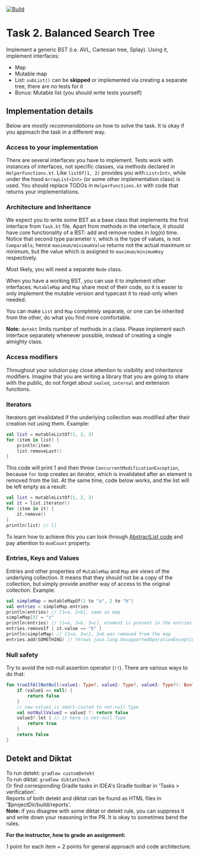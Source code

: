 [![Build](https://github.com/cscenter/kotlin-avl/actions/workflows/HW3.yml/badge.svg)](https://github.com/cscenter/kotlin-avl/actions/workflows/HW3.yml)

# Task 2. Balanced Search Tree

Implement a generic BST (i.e. AVL, Cartesian tree, Splay). Using it, implement interfaces:
- Map 
- Mutable map
- List: `subList()` can be __skipped__ or implemented via creating a separate tree, there are no tests for it
- Bonus: Mutable list (you should write tests yourself)

##  Implementation details

Below are _mostly recommendations_ on how to solve the task. It is okay if you approach the task in a different way.

### Access to your implementation

There are several interfaces you have to implement. Tests work with instances of interfaces, not specific classes, via methods declared in `HelperFunctions.kt`. Like `listOf(1, 2)` provides you with `List<Int>`, while under the hood `ArrayList<Int>` (or some other implementation class) is used. You should replace TODOs in `HelperFunctions.kt` with code that returns your implementations.

### Architecture and Inheritance

We expect you to write some BST as a base class that implements the first interface from `Task.kt` file. Apart from methods in the interface, it should have core functionality of a BST: add and remove nodes in log(n) time. Notice that second type parameter `V`, which is the type of values, is not `Comparable`, hence `maximum/minimumValue` returns not the actual maximum or minimum, but the value which is assigned to `maximum/minimumKey` respectively.

Most likely, you will need a separate `Node` class. 

When you have a working BST, you can use it to implement other interfaces. `MutableMap` and `Map` share most of their code, so it is easier to only implement the mutable version and typecast it to read-only when needed.

You can make `List` and `Map` completely separate, or one can be inherited from the other, do what you find more comfortable.

__Note:__ `detekt` limits number of methods in a class. Please implement each interface separately whenever possible, instead of creating a single almighty class.

### Access modifiers

Throughout your solution pay close attention to visibility and inheritance modifiers. Imagine that you are writing a library that you are going to share with the public, do not forget about `sealed`, `internal` and extension functions.

### Iterators

Iterators get invalidated if the underlying collection was modified after their creation not using them. Example:
```kotlin
val list = mutableListOf(1, 2, 3)
for (item in list) {
    println(item)
    list.removeLast()
}
```
This code will print 1 and then throw `ConcurrentModificationException`, because `for` loop creates an iterator, which is invalidated after an element is removed from the list. At the same time, code below works, and the list will be left empty as a result:
```kotlin
val list = mutableListOf(1, 2, 3)
val it = list.iterator()
for (item in it) {
    it.remove()
}
println(list) // []
```
To learn how to achieve this you can look through [AbstractList code](https://hg.openjdk.org/jdk8/jdk8/jdk/file/tip/src/share/classes/java/util/AbstractList.java) and pay attention to `modCount` property.

### Entries, Keys and Values

Entries and other properties of `MutableMap` and `Map` are _views_ of the underlying collection. It means that they should not be a copy of the collection, but simply provide another way of access to the original collection. Example:
```kotlin
val simpleMap = mutableMapOf(1 to "a", 2 to "b")
val entries = simpleMap.entries
println(entries) // [1=a, 2=b], same as map
simpleMap[3] = "c"
println(entries) // [1=a, 2=b, 3=c], element is present in the entries set
entries.removeIf { it.value == "b" }
println(simpleMap) // {1=a, 3=c}, 2=b was removed from the map
entries.add(SOMETHING) // throws java.lang.UnsupportedOperationException
```

### Null safety

Try to avoid the not-null assertion operator (`!!`). There are various ways to do that:
```kotlin
fun trueIfAllNotNull(value1: Type?, value2: Type?, value3: Type?): Boolean {
    if (value1 == null) {
        return false
    }
    // now value1 is smart-casted to not-null Type
    val notNullValue2 = value2 ?: return false
    value3?.let { // it here is not-null Type
        return true
    }
    return false
}
```

## Detekt and Diktat
To run detekt: `gradlew customDetekt`  
To run diktat: `gradlew diktatCheck`  
Or find corresponding Gradle tasks in IDEA's Gradle toolbar in 'Tasks > verification'.  
Reports of both detekt and diktat can be found as HTML files in '$projectDir/build/reports'.  
__Note:__ if you disagree with some diktat or detekt rule, you can suppress it and write down your reasoning in the PR. It is okay to sometimes bend the rules.

**For the instructor, how to grade an assignment:**

1 point for each item + 2 points for general approach and code architecture.
